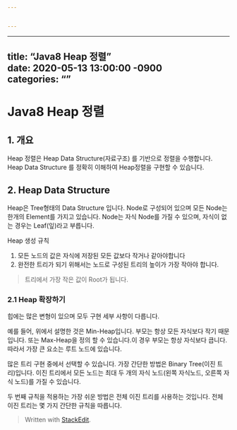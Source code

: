 ```yaml
---


---
```


<hr>
<h2 id="title-java8-heap-정렬date-2020-05-13-130000--0900categories-">title: “Java8 Heap 정렬”<br>
date: 2020-05-13 13:00:00 -0900<br>
categories: “”</h2>
<h1 id="java8-heap-정렬">Java8 Heap 정렬</h1>
<h2 id="개요">1. 개요</h2>
<p>Heap 정렬은 Heap Data Structure(자료구조) 를 기반으로 정렬을 수행합니다.  Heap Data Structure 를 정확히 이해하여 Heap정렬을 구현할 수 있습니다.</p>
<h2 id="heap-data-structure">2. Heap Data Structure</h2>
<p>Heap은 Tree형태의 Data Structure 입니다. Node로 구성되어 있으며 모든 Node는 한개의 Element를 가지고 있습니다. Node는 자식 Node를 가질 수 있으며, 자식이 없는 경우는 Leaf(잎)라고 부릅니다.</p>
<p>Heap 생성 규칙</p>
<ol>
<li>모든 노드의 값은 자식에 저장된 모든 값보다 작거나 같아야합니다</li>
<li>완전한 트리가 되기 위해서는 노드로 구성된 트리의 높이가 가장 작아야 합니다.</li>
</ol>
<blockquote>
<p>트리에서 가장 작은 값이 Root가 됩니다.</p>
</blockquote>
<h3 id="heap-확장하기">2.1 Heap 확장하기</h3>
<p>힙에는 많은 변형이 있으며 모두 구현 세부 사항이 다릅니다.</p>
<p>예를 들어, 위에서 설명한 것은 Min-Heap입니다. 부모는 항상 모든 자식보다 작기 때문입니다. 또는 Max-Heap을 정의 할 수 있습니다.이 경우 부모는 항상 자식보다 큽니다. 따라서 가장 큰 요소는 루트 노드에 있습니다.</p>
<p>많은 트리 구현 중에서 선택할 수 있습니다. 가장 간단한 방법은 Binary Tree(이진 트리)입니다. 이진 트리에서 모든 노드는 최대 두 개의 자식 노드(왼쪽 자식노드, 오른쪽 자식 노드)를 가질 수 있습니다.</p>
<p>두 번째 규칙을 적용하는 가장 쉬운 방법은 전체 이진 트리를 사용하는 것입니다. 전체 이진 트리는 몇 가지 간단한 규칙을 따릅니다.</p>
<blockquote>
<p>Written with <a href="https://stackedit.io/">StackEdit</a>.</p>
</blockquote>

